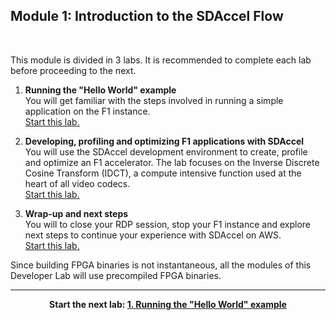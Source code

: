 ## Module 1: Introduction to the SDAccel Flow

<br>

This module is divided in 3 labs. It is recommended to complete each lab before proceeding to the next.

1. **Running the "Hello World" example** \
You will get familiar with the steps involved in running a simple application on the F1 instance. \
[Start this lab.](lab_01_helloworld.md)

1. **Developing, profiling and optimizing F1 applications with SDAccel** \
You will use the SDAccel development environment to create, profile and optimize an F1 accelerator. The lab focuses on the Inverse Discrete Cosine Transform (IDCT), a compute intensive function used at the heart of all video codecs. \
[Start this lab.](lab_02_idct.md)

1. **Wrap-up and next steps** \
You will to close your RDP session, stop your F1 instance and explore next steps to continue your experience with SDAccel on AWS. \
[Start this lab.](lab_03_wrap_up.md)

Since building FPGA binaries is not instantaneous, all the modules of this Developer Lab will use precompiled FPGA binaries.

---------------------------------------

<p align="center"><b>
Start the next lab: <a href="lab_01_helloworld.md">1. Running the "Hello World" example</a>
</b></p>
